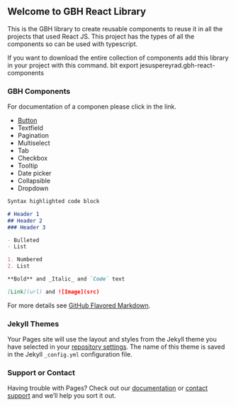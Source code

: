 ## Welcome to GBH React Library

This is the GBH library to create reusable components to reuse it in all the projects that used React JS. This project has the types of all the components so can be used with typescript. 

If you want to download the entire collection of components add this library in your project with this command.
bit export jesuspereyrad.gbh-react-components

### GBH Components

For documentation of a componen please click in the link.

- [Button](/storybooks/button)
- Textfield
- Pagination
- Multiselect
- Tab
- Checkbox
- Tooltip
- Date picker
- Collapsible
- Dropdown

```markdown
Syntax highlighted code block

# Header 1
## Header 2
### Header 3

- Bulleted
- List

1. Numbered
2. List

**Bold** and _Italic_ and `Code` text

[Link](url) and ![Image](src)
```

For more details see [GitHub Flavored Markdown](https://guides.github.com/features/mastering-markdown/).

### Jekyll Themes

Your Pages site will use the layout and styles from the Jekyll theme you have selected in your [repository settings](https://github.com/jesuspereyrad/page/settings). The name of this theme is saved in the Jekyll `_config.yml` configuration file.

### Support or Contact

Having trouble with Pages? Check out our [documentation](https://help.github.com/categories/github-pages-basics/) or [contact support](https://github.com/contact) and we’ll help you sort it out.
